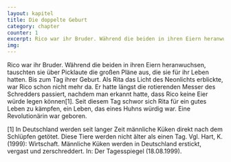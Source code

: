 ```yaml
---
layout: kapitel
title: Die doppelte Geburt
category: chapter
counter: 1
excerpt: Rico war ihr Bruder. Während die beiden in ihren Eiern heranwuchsen, tauschten sie über Picklaute die großen Pläne aus, die sie für ihr Leben hatten ...
img:
---
```


Rico war ihr Bruder. Während die beiden in ihren Eiern heranwuchsen, tauschten sie über Picklaute die großen Pläne aus, die sie für ihr Leben hatten. Bis zum Tag ihrer Geburt. Als Rita das Licht des Neonlichts erblickte, war Rico schon nicht mehr da. Er hatte längst die rotierenden Messer des Schredders passiert, nachdem man erkannt hatte, dass Rico keine Eier würde legen können[1]. Seit diesem Tag schwor sich Rita für ein gutes Leben zu kämpfen, ein Leben, das eines Huhns würdig war. Eine Revolutionärin war geboren.

[1] In Deutschland werden seit langer Zeit männliche Küken direkt nach dem Schlüpfen getötet. Diese Tiere werden nicht älter als einen Tag.
Vgl. Hart, K. (1999): Wirtschaft. Männliche Küken werden in Deutschland erstickt, vergast und zerschreddert. In: Der Tagesspiegel (18.08.1999).
